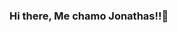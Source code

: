 ### Hi there, Me chamo Jonathas!!👋

<!--
Sou o JAF-Ferreira (Jonathas Ferreira)

Here are some ideas to get you started:

I'm currently studying programming...
- 🌱 I'm currently learning...
I dedicate myself a lot to being a great programmer...
